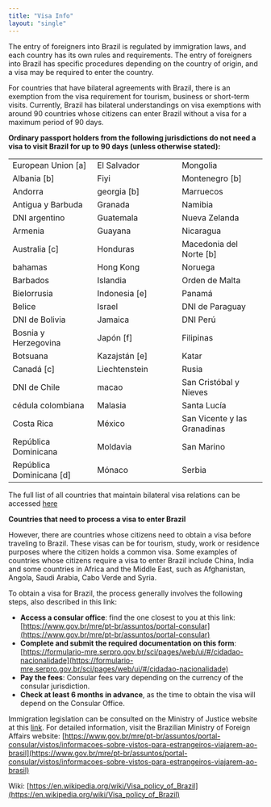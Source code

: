 ```yaml
---
title: "Visa Info"
layout: "single"
---
```


The entry of foreigners into Brazil is regulated by immigration laws, and each country has its own rules and requirements. The entry of foreigners into Brazil has specific procedures depending on the country of origin, and a visa may be required to enter the country.

For countries that have bilateral agreements with Brazil, there is an exemption from the visa requirement for tourism, business or short-term visits.
Currently, Brazil has bilateral understandings on visa exemptions with around 90 countries whose citizens can enter Brazil without a visa for a maximum period of 90 days.

**Ordinary passport holders from the following jurisdictions do not need a visa to visit Brazil for up to 90 days (unless otherwise stated):**

<style>
table { width: 100% }
table td {
    width: 33.3%
}
</style>


|                                             |               |                                             |
| ------------------------------------------- | ------------- | ---------------------------- |
| European Union [a] | El Salvador   | Mongolia                     |
| Albania [b]                                 | Fiyi          | Montenegro [b]               |
| Andorra                                     | georgia [b]   | Marruecos                    |
| Antigua y Barbuda                           | Granada       | Namibia                      |
| DNI argentino                               | Guatemala     | Nueva Zelanda                |
| Armenia                                     | Guayana       | Nicaragua                    |
| Australia [c]                               | Honduras      | Macedonia del Norte [b]      |
| bahamas                                     | Hong Kong     | Noruega                      |
| Barbados                                    | Islandia      | Orden de Malta               |
| Bielorrusia                                 | Indonesia [e] | Panamá                       |
| Belice                                      | Israel        | DNI de Paraguay              |
| DNI de Bolivia                              | Jamaica       | DNI Perú                     |
| Bosnia y Herzegovina                        | Japón [f]     | Filipinas                    |
| Botsuana                                    | Kazajstán [e] | Katar                        |
| Canadá [c]                                  | Liechtenstein | Rusia                        |
| DNI de Chile                                | macao         | San Cristóbal y Nieves       |
| cédula colombiana                           | Malasia       | Santa Lucía                  |
| Costa Rica                                  | México        | San Vicente y las Granadinas |
| República Dominicana                        | Moldavia      | San Marino                   |
| República Dominicana [d]                    | Mónaco        | Serbia                       |


The full list of all countries that maintain bilateral visa relations can be accessed [here](https://www.gov.br/mre/pt-br/assuntos/portal-consular/vistos/quadro-geral-de-regime-de-vistos-para-entrada-de-estrangeiros-no-brasil)

**Countries that need to process a visa to enter Brazil**

However, there are countries whose citizens need to obtain a visa before traveling to Brazil. These visas can be for tourism, study, work or residence purposes where the citizen holds a common visa. Some examples of countries whose citizens require a visa to enter Brazil include China, India and some countries in Africa and the Middle East, such as Afghanistan, Angola, Saudi Arabia, Cabo Verde and Syria.

To obtain a visa for Brazil, the process generally involves the following steps, also described in this link:

- **Access a consular office**: find the one closest to you at this link: [https://www.gov.br/mre/pt-br/assuntos/portal-consular](https://www.gov.br/mre/pt-br/assuntos/portal-consular)
- **Complete and submit the required documentation on this form**: [https://formulario-mre.serpro.gov.br/sci/pages/web/ui/#/cidadao-nacionalidade](https://formulario-mre.serpro.gov.br/sci/pages/web/ui/#/cidadao-nacionalidade)
- **Pay the fees**: Consular fees vary depending on the currency of the consular jurisdiction.
- **Check at least 6 months in advance**, as the time to obtain the visa will depend on the Consular Office.

Immigration legislation can be consulted on the Ministry of Justice website at this [link](https://www.gov.br/pt-br/servicos/obter-visto-para-viajar-ao-brasil#etapas-para-a-realizacao-deste-servico).
For detailed information, visit the Brazilian Ministry of Foreign Affairs website:
[https://www.gov.br/mre/pt-br/assuntos/portal-consular/vistos/informacoes-sobre-vistos-para-estrangeiros-viajarem-ao-brasil](https://www.gov.br/mre/pt-br/assuntos/portal-consular/vistos/informacoes-sobre-vistos-para-estrangeiros-viajarem-ao-brasil)

Wiki: [https://en.wikipedia.org/wiki/Visa_policy_of_Brazil](https://en.wikipedia.org/wiki/Visa_policy_of_Brazil)
